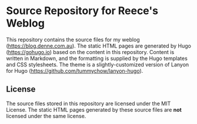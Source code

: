 # Source Repository for Reece's Weblog

This repository contains the source files for my weblog (https://blog.denne.com.au). The static HTML pages are generated by Hugo (https://gohugo.io) based on the content in this repository. Content is written in Markdown, and the formatting is supplied by the Hugo templates and CSS stylesheets. The theme is a slightly-customized version of Lanyon for Hugo (https://github.com/tummychow/lanyon-hugo).

## License

The source files stored in this repository are licensed under the MIT License. The static HTML pages generated by these source files are **not** licensed under the same license.
